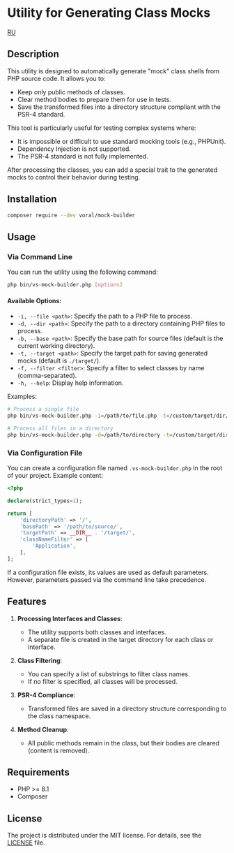 # Utility for Generating Class Mocks

[RU](README.ru.md)

## Description

This utility is designed to automatically generate "mock" class shells from PHP source code. It allows you to:

- Keep only public methods of classes.
- Clear method bodies to prepare them for use in tests.
- Save the transformed files into a directory structure compliant with the PSR-4 standard.

This tool is particularly useful for testing complex systems where:

- It is impossible or difficult to use standard mocking tools (e.g., PHPUnit).
- Dependency Injection is not supported.
- The PSR-4 standard is not fully implemented.

After processing the classes, you can add a special trait to the generated mocks to control their behavior during testing.

## Installation

```bash
composer require --dev voral/mock-builder
```

## Usage

### Via Command Line

You can run the utility using the following command:

```bash
php bin/vs-mock-builder.php [options]
```

#### Available Options:

- `-i, --file <path>`: Specify the path to a PHP file to process.
- `-d, --dir <path>`: Specify the path to a directory containing PHP files to process.
- `-b, --base <path>`: Specify the base path for source files (default is the current working directory).
- `-t, --target <path>`: Specify the target path for saving generated mocks (default is `./target/`).
- `-f, --filter <filter>`: Specify a filter to select classes by name (comma-separated).
- `-h, --help`: Display help information.

Examples:

```bash
# Process a single file
php bin/vs-mock-builder.php -i=/path/to/file.php -t=/custom/target/dir/ -f=Manager,Service

# Process all files in a directory
php bin/vs-mock-builder.php -d=/path/to/directory -t=/custom/target/dir/ -f=Controller
```

### Via Configuration File

You can create a configuration file named `.vs-mock-builder.php` in the root of your project. Example content:

```php
<?php

declare(strict_types=1);

return [
    'directoryPath' => '/',
    'basePath' => '/path/to/source/',
    'targetPath' => __DIR__ . '/target/',
    'classNameFilter' => [
        'Application',
    ],
];
```

If a configuration file exists, its values are used as default parameters. However, parameters passed via the command line take precedence.

## Features

1. **Processing Interfaces and Classes**:
    - The utility supports both classes and interfaces.
    - A separate file is created in the target directory for each class or interface.

2. **Class Filtering**:
    - You can specify a list of substrings to filter class names.
    - If no filter is specified, all classes will be processed.

3. **PSR-4 Compliance**:
    - Transformed files are saved in a directory structure corresponding to the class namespace.

4. **Method Cleanup**:
    - All public methods remain in the class, but their bodies are cleared (content is removed).

## Requirements

- PHP >= 8.1
- Composer

## License

The project is distributed under the MIT license. For details, see the [LICENSE](LICENSE) file.